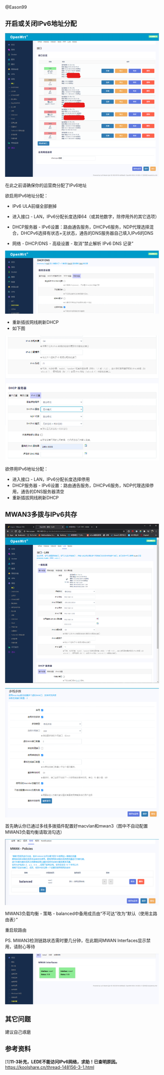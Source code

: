 @Eason99 

## 开启或关闭IPv6地址分配

![image-20200702224231975](assets/image-20200702224231975.png)

在此之前请确保你的运营商分配了IPv6地址

欲启用IPv6地址分配：

- IPv6 ULA前缀全部删掉

- 进入接口 - LAN，IPv6分配长度选择64（或其他数字，除停用外的其它选项）
- DHCP服务器 - IPv6设置：路由通告服务，DHCPv6服务，NDP代理选择混合，DHCPv6选择有状态+无状态，通告的DNS服务器自己填入IPv6的DNS
- 网络 - DHCP/DNS - 高级设置 - 取消“禁止解析 IPv6 DNS 记录”

![image-20200702225125676](assets/image-20200702225125676.png)

- 重新插拔网线刷新DHCP
- 如下图

![image-20200702224627090](assets/image-20200702224627090.png)

欲停用IPv6地址分配：

- 进入接口 - LAN，IPv6分配长度选择停用
- DHCP服务器 - IPv6设置：路由通告服务，DHCPv6服务，NDP代理选择停用，通告的DNS服务器清空
- 重新插拔网线刷新DHCP

## MWAN3多拨与IPv6共存

![image-20200712172811659](assets/image-20200712172811659.png)

![image-20200702224703298](assets/image-20200702224703298.png)

首先确认你已通过多线多拨插件配置好macvlan和mwan3（图中不自动配置MWAN3负载均衡请取消勾选）

![image-20200702224752485](assets/image-20200702224752485.png)

MWAN3负载均衡 - 策略 - balanced中备用成员由“不可达”改为“默认（使用主路由表）”

重启软路由

PS. MWAN3检测链路状态需时要几分钟，在此期间MWAN Interfaces显示禁用，请耐心等待

![image-20200702224914048](assets/image-20200702224914048.png)

## 其它问题

建议自己琢磨

## 参考资料

[1]**11-3补充，LEDE不能访问IPv6网络，求助！已查明原因。** https://koolshare.cn/thread-148156-3-1.html